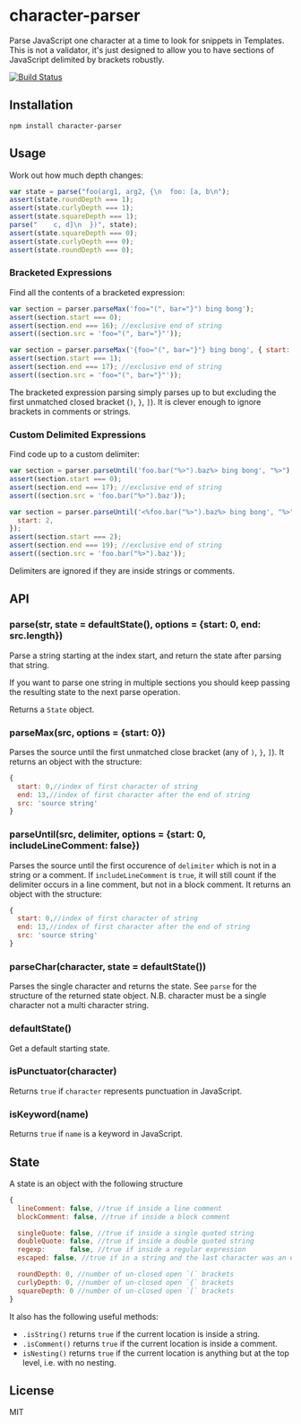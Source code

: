 # character-parser

Parse JavaScript one character at a time to look for snippets in Templates. This is not a validator, it's just designed to allow you to have sections of JavaScript delimited by brackets robustly.

[![Build Status](https://travis-ci.org/ForbesLindesay/character-parser.png?branch=master)](https://travis-ci.org/ForbesLindesay/character-parser)

## Installation

    npm install character-parser

## Usage

Work out how much depth changes:

```js
var state = parse("foo(arg1, arg2, {\n  foo: [a, b\n");
assert(state.roundDepth === 1);
assert(state.curlyDepth === 1);
assert(state.squareDepth === 1);
parse("    c, d]\n  })", state);
assert(state.squareDepth === 0);
assert(state.curlyDepth === 0);
assert(state.roundDepth === 0);
```

### Bracketed Expressions

Find all the contents of a bracketed expression:

```js
var section = parser.parseMax('foo="(", bar="}") bing bong');
assert(section.start === 0);
assert(section.end === 16); //exclusive end of string
assert((section.src = 'foo="(", bar="}"'));

var section = parser.parseMax('{foo="(", bar="}"} bing bong', { start: 1 });
assert(section.start === 1);
assert(section.end === 17); //exclusive end of string
assert((section.src = 'foo="(", bar="}"'));
```

The bracketed expression parsing simply parses up to but excluding the first unmatched closed bracket (`)`, `}`, `]`). It is clever enough to ignore brackets in comments or strings.

### Custom Delimited Expressions

Find code up to a custom delimiter:

```js
var section = parser.parseUntil('foo.bar("%>").baz%> bing bong', "%>");
assert(section.start === 0);
assert(section.end === 17); //exclusive end of string
assert((section.src = 'foo.bar("%>").baz'));

var section = parser.parseUntil('<%foo.bar("%>").baz%> bing bong', "%>", {
  start: 2,
});
assert(section.start === 2);
assert(section.end === 19); //exclusive end of string
assert((section.src = 'foo.bar("%>").baz'));
```

Delimiters are ignored if they are inside strings or comments.

## API

### parse(str, state = defaultState(), options = {start: 0, end: src.length})

Parse a string starting at the index start, and return the state after parsing that string.

If you want to parse one string in multiple sections you should keep passing the resulting state to the next parse operation.

Returns a `State` object.

### parseMax(src, options = {start: 0})

Parses the source until the first unmatched close bracket (any of `)`, `}`, `]`). It returns an object with the structure:

```js
{
  start: 0,//index of first character of string
  end: 13,//index of first character after the end of string
  src: 'source string'
}
```

### parseUntil(src, delimiter, options = {start: 0, includeLineComment: false})

Parses the source until the first occurence of `delimiter` which is not in a string or a comment. If `includeLineComment` is `true`, it will still count if the delimiter occurs in a line comment, but not in a block comment. It returns an object with the structure:

```js
{
  start: 0,//index of first character of string
  end: 13,//index of first character after the end of string
  src: 'source string'
}
```

### parseChar(character, state = defaultState())

Parses the single character and returns the state. See `parse` for the structure of the returned state object. N.B. character must be a single character not a multi character string.

### defaultState()

Get a default starting state.

### isPunctuator(character)

Returns `true` if `character` represents punctuation in JavaScript.

### isKeyword(name)

Returns `true` if `name` is a keyword in JavaScript.

## State

A state is an object with the following structure

```js
{
  lineComment: false, //true if inside a line comment
  blockComment: false, //true if inside a block comment

  singleQuote: false, //true if inside a single quoted string
  doubleQuote: false, //true if inside a double quoted string
  regexp:      false, //true if inside a regular expression
  escaped: false, //true if in a string and the last character was an escape character

  roundDepth: 0, //number of un-closed open `(` brackets
  curlyDepth: 0, //number of un-closed open `{` brackets
  squareDepth: 0 //number of un-closed open `[` brackets
}
```

It also has the following useful methods:

- `.isString()` returns `true` if the current location is inside a string.
- `.isComment()` returns `true` if the current location is inside a comment.
- `isNesting()` returns `true` if the current location is anything but at the top level, i.e. with no nesting.

## License

MIT
